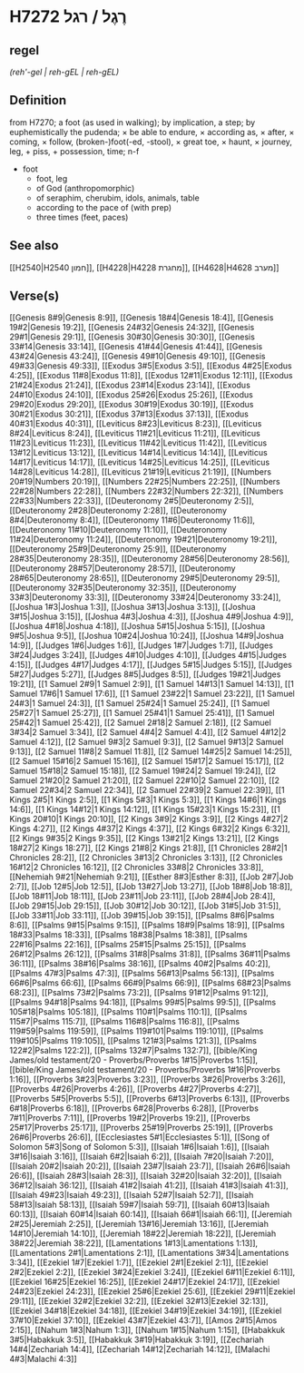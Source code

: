 # H7272 רֶגֶל / רגל

## regel

_(reh'-gel | reh-ɡEL | reh-ɡEL)_

## Definition

from H7270; a foot (as used in walking); by implication, a step; by euphemistically the pudenda; × be able to endure, × according as, × after, × coming, × follow, (broken-)foot(-ed, -stool), × great toe, × haunt, × journey, leg, + piss, + possession, time; n-f

- foot
  - foot, leg
  - of God (anthropomorphic)
  - of seraphim, cherubim, idols, animals, table
  - according to the pace of (with prep)
  - three times (feet, paces)

## See also

[[H2540|H2540 חמון]], [[H4228|H4228 מחגרת]], [[H4628|H4628 מערב]]

## Verse(s)

[[Genesis 8#9|Genesis 8:9]], [[Genesis 18#4|Genesis 18:4]], [[Genesis 19#2|Genesis 19:2]], [[Genesis 24#32|Genesis 24:32]], [[Genesis 29#1|Genesis 29:1]], [[Genesis 30#30|Genesis 30:30]], [[Genesis 33#14|Genesis 33:14]], [[Genesis 41#44|Genesis 41:44]], [[Genesis 43#24|Genesis 43:24]], [[Genesis 49#10|Genesis 49:10]], [[Genesis 49#33|Genesis 49:33]], [[Exodus 3#5|Exodus 3:5]], [[Exodus 4#25|Exodus 4:25]], [[Exodus 11#8|Exodus 11:8]], [[Exodus 12#11|Exodus 12:11]], [[Exodus 21#24|Exodus 21:24]], [[Exodus 23#14|Exodus 23:14]], [[Exodus 24#10|Exodus 24:10]], [[Exodus 25#26|Exodus 25:26]], [[Exodus 29#20|Exodus 29:20]], [[Exodus 30#19|Exodus 30:19]], [[Exodus 30#21|Exodus 30:21]], [[Exodus 37#13|Exodus 37:13]], [[Exodus 40#31|Exodus 40:31]], [[Leviticus 8#23|Leviticus 8:23]], [[Leviticus 8#24|Leviticus 8:24]], [[Leviticus 11#21|Leviticus 11:21]], [[Leviticus 11#23|Leviticus 11:23]], [[Leviticus 11#42|Leviticus 11:42]], [[Leviticus 13#12|Leviticus 13:12]], [[Leviticus 14#14|Leviticus 14:14]], [[Leviticus 14#17|Leviticus 14:17]], [[Leviticus 14#25|Leviticus 14:25]], [[Leviticus 14#28|Leviticus 14:28]], [[Leviticus 21#19|Leviticus 21:19]], [[Numbers 20#19|Numbers 20:19]], [[Numbers 22#25|Numbers 22:25]], [[Numbers 22#28|Numbers 22:28]], [[Numbers 22#32|Numbers 22:32]], [[Numbers 22#33|Numbers 22:33]], [[Deuteronomy 2#5|Deuteronomy 2:5]], [[Deuteronomy 2#28|Deuteronomy 2:28]], [[Deuteronomy 8#4|Deuteronomy 8:4]], [[Deuteronomy 11#6|Deuteronomy 11:6]], [[Deuteronomy 11#10|Deuteronomy 11:10]], [[Deuteronomy 11#24|Deuteronomy 11:24]], [[Deuteronomy 19#21|Deuteronomy 19:21]], [[Deuteronomy 25#9|Deuteronomy 25:9]], [[Deuteronomy 28#35|Deuteronomy 28:35]], [[Deuteronomy 28#56|Deuteronomy 28:56]], [[Deuteronomy 28#57|Deuteronomy 28:57]], [[Deuteronomy 28#65|Deuteronomy 28:65]], [[Deuteronomy 29#5|Deuteronomy 29:5]], [[Deuteronomy 32#35|Deuteronomy 32:35]], [[Deuteronomy 33#3|Deuteronomy 33:3]], [[Deuteronomy 33#24|Deuteronomy 33:24]], [[Joshua 1#3|Joshua 1:3]], [[Joshua 3#13|Joshua 3:13]], [[Joshua 3#15|Joshua 3:15]], [[Joshua 4#3|Joshua 4:3]], [[Joshua 4#9|Joshua 4:9]], [[Joshua 4#18|Joshua 4:18]], [[Joshua 5#15|Joshua 5:15]], [[Joshua 9#5|Joshua 9:5]], [[Joshua 10#24|Joshua 10:24]], [[Joshua 14#9|Joshua 14:9]], [[Judges 1#6|Judges 1:6]], [[Judges 1#7|Judges 1:7]], [[Judges 3#24|Judges 3:24]], [[Judges 4#10|Judges 4:10]], [[Judges 4#15|Judges 4:15]], [[Judges 4#17|Judges 4:17]], [[Judges 5#15|Judges 5:15]], [[Judges 5#27|Judges 5:27]], [[Judges 8#5|Judges 8:5]], [[Judges 19#21|Judges 19:21]], [[1 Samuel 2#9|1 Samuel 2:9]], [[1 Samuel 14#13|1 Samuel 14:13]], [[1 Samuel 17#6|1 Samuel 17:6]], [[1 Samuel 23#22|1 Samuel 23:22]], [[1 Samuel 24#3|1 Samuel 24:3]], [[1 Samuel 25#24|1 Samuel 25:24]], [[1 Samuel 25#27|1 Samuel 25:27]], [[1 Samuel 25#41|1 Samuel 25:41]], [[1 Samuel 25#42|1 Samuel 25:42]], [[2 Samuel 2#18|2 Samuel 2:18]], [[2 Samuel 3#34|2 Samuel 3:34]], [[2 Samuel 4#4|2 Samuel 4:4]], [[2 Samuel 4#12|2 Samuel 4:12]], [[2 Samuel 9#3|2 Samuel 9:3]], [[2 Samuel 9#13|2 Samuel 9:13]], [[2 Samuel 11#8|2 Samuel 11:8]], [[2 Samuel 14#25|2 Samuel 14:25]], [[2 Samuel 15#16|2 Samuel 15:16]], [[2 Samuel 15#17|2 Samuel 15:17]], [[2 Samuel 15#18|2 Samuel 15:18]], [[2 Samuel 19#24|2 Samuel 19:24]], [[2 Samuel 21#20|2 Samuel 21:20]], [[2 Samuel 22#10|2 Samuel 22:10]], [[2 Samuel 22#34|2 Samuel 22:34]], [[2 Samuel 22#39|2 Samuel 22:39]], [[1 Kings 2#5|1 Kings 2:5]], [[1 Kings 5#3|1 Kings 5:3]], [[1 Kings 14#6|1 Kings 14:6]], [[1 Kings 14#12|1 Kings 14:12]], [[1 Kings 15#23|1 Kings 15:23]], [[1 Kings 20#10|1 Kings 20:10]], [[2 Kings 3#9|2 Kings 3:9]], [[2 Kings 4#27|2 Kings 4:27]], [[2 Kings 4#37|2 Kings 4:37]], [[2 Kings 6#32|2 Kings 6:32]], [[2 Kings 9#35|2 Kings 9:35]], [[2 Kings 13#21|2 Kings 13:21]], [[2 Kings 18#27|2 Kings 18:27]], [[2 Kings 21#8|2 Kings 21:8]], [[1 Chronicles 28#2|1 Chronicles 28:2]], [[2 Chronicles 3#13|2 Chronicles 3:13]], [[2 Chronicles 16#12|2 Chronicles 16:12]], [[2 Chronicles 33#8|2 Chronicles 33:8]], [[Nehemiah 9#21|Nehemiah 9:21]], [[Esther 8#3|Esther 8:3]], [[Job 2#7|Job 2:7]], [[Job 12#5|Job 12:5]], [[Job 13#27|Job 13:27]], [[Job 18#8|Job 18:8]], [[Job 18#11|Job 18:11]], [[Job 23#11|Job 23:11]], [[Job 28#4|Job 28:4]], [[Job 29#15|Job 29:15]], [[Job 30#12|Job 30:12]], [[Job 31#5|Job 31:5]], [[Job 33#11|Job 33:11]], [[Job 39#15|Job 39:15]], [[Psalms 8#6|Psalms 8:6]], [[Psalms 9#15|Psalms 9:15]], [[Psalms 18#9|Psalms 18:9]], [[Psalms 18#33|Psalms 18:33]], [[Psalms 18#38|Psalms 18:38]], [[Psalms 22#16|Psalms 22:16]], [[Psalms 25#15|Psalms 25:15]], [[Psalms 26#12|Psalms 26:12]], [[Psalms 31#8|Psalms 31:8]], [[Psalms 36#11|Psalms 36:11]], [[Psalms 38#16|Psalms 38:16]], [[Psalms 40#2|Psalms 40:2]], [[Psalms 47#3|Psalms 47:3]], [[Psalms 56#13|Psalms 56:13]], [[Psalms 66#6|Psalms 66:6]], [[Psalms 66#9|Psalms 66:9]], [[Psalms 68#23|Psalms 68:23]], [[Psalms 73#2|Psalms 73:2]], [[Psalms 91#12|Psalms 91:12]], [[Psalms 94#18|Psalms 94:18]], [[Psalms 99#5|Psalms 99:5]], [[Psalms 105#18|Psalms 105:18]], [[Psalms 110#1|Psalms 110:1]], [[Psalms 115#7|Psalms 115:7]], [[Psalms 116#8|Psalms 116:8]], [[Psalms 119#59|Psalms 119:59]], [[Psalms 119#101|Psalms 119:101]], [[Psalms 119#105|Psalms 119:105]], [[Psalms 121#3|Psalms 121:3]], [[Psalms 122#2|Psalms 122:2]], [[Psalms 132#7|Psalms 132:7]], [[bible/King James/old testament/20 - Proverbs/Proverbs 1#15|Proverbs 1:15]], [[bible/King James/old testament/20 - Proverbs/Proverbs 1#16|Proverbs 1:16]], [[Proverbs 3#23|Proverbs 3:23]], [[Proverbs 3#26|Proverbs 3:26]], [[Proverbs 4#26|Proverbs 4:26]], [[Proverbs 4#27|Proverbs 4:27]], [[Proverbs 5#5|Proverbs 5:5]], [[Proverbs 6#13|Proverbs 6:13]], [[Proverbs 6#18|Proverbs 6:18]], [[Proverbs 6#28|Proverbs 6:28]], [[Proverbs 7#11|Proverbs 7:11]], [[Proverbs 19#2|Proverbs 19:2]], [[Proverbs 25#17|Proverbs 25:17]], [[Proverbs 25#19|Proverbs 25:19]], [[Proverbs 26#6|Proverbs 26:6]], [[Ecclesiastes 5#1|Ecclesiastes 5:1]], [[Song of Solomon 5#3|Song of Solomon 5:3]], [[Isaiah 1#6|Isaiah 1:6]], [[Isaiah 3#16|Isaiah 3:16]], [[Isaiah 6#2|Isaiah 6:2]], [[Isaiah 7#20|Isaiah 7:20]], [[Isaiah 20#2|Isaiah 20:2]], [[Isaiah 23#7|Isaiah 23:7]], [[Isaiah 26#6|Isaiah 26:6]], [[Isaiah 28#3|Isaiah 28:3]], [[Isaiah 32#20|Isaiah 32:20]], [[Isaiah 36#12|Isaiah 36:12]], [[Isaiah 41#2|Isaiah 41:2]], [[Isaiah 41#3|Isaiah 41:3]], [[Isaiah 49#23|Isaiah 49:23]], [[Isaiah 52#7|Isaiah 52:7]], [[Isaiah 58#13|Isaiah 58:13]], [[Isaiah 59#7|Isaiah 59:7]], [[Isaiah 60#13|Isaiah 60:13]], [[Isaiah 60#14|Isaiah 60:14]], [[Isaiah 66#1|Isaiah 66:1]], [[Jeremiah 2#25|Jeremiah 2:25]], [[Jeremiah 13#16|Jeremiah 13:16]], [[Jeremiah 14#10|Jeremiah 14:10]], [[Jeremiah 18#22|Jeremiah 18:22]], [[Jeremiah 38#22|Jeremiah 38:22]], [[Lamentations 1#13|Lamentations 1:13]], [[Lamentations 2#1|Lamentations 2:1]], [[Lamentations 3#34|Lamentations 3:34]], [[Ezekiel 1#7|Ezekiel 1:7]], [[Ezekiel 2#1|Ezekiel 2:1]], [[Ezekiel 2#2|Ezekiel 2:2]], [[Ezekiel 3#24|Ezekiel 3:24]], [[Ezekiel 6#11|Ezekiel 6:11]], [[Ezekiel 16#25|Ezekiel 16:25]], [[Ezekiel 24#17|Ezekiel 24:17]], [[Ezekiel 24#23|Ezekiel 24:23]], [[Ezekiel 25#6|Ezekiel 25:6]], [[Ezekiel 29#11|Ezekiel 29:11]], [[Ezekiel 32#2|Ezekiel 32:2]], [[Ezekiel 32#13|Ezekiel 32:13]], [[Ezekiel 34#18|Ezekiel 34:18]], [[Ezekiel 34#19|Ezekiel 34:19]], [[Ezekiel 37#10|Ezekiel 37:10]], [[Ezekiel 43#7|Ezekiel 43:7]], [[Amos 2#15|Amos 2:15]], [[Nahum 1#3|Nahum 1:3]], [[Nahum 1#15|Nahum 1:15]], [[Habakkuk 3#5|Habakkuk 3:5]], [[Habakkuk 3#19|Habakkuk 3:19]], [[Zechariah 14#4|Zechariah 14:4]], [[Zechariah 14#12|Zechariah 14:12]], [[Malachi 4#3|Malachi 4:3]]